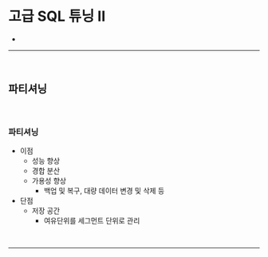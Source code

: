 # 고급 SQL 튜닝 II
> 
* 

<hr>
<br>

## 파티셔닝
#### 

<br>

### 파티셔닝
* 이점
  * 성능 향상
  * 경합 분산
  * 가용성 향상
    * 백업 및 복구, 대량 데이터 변경 및 삭제 등
* 단점
  * 저장 공간
    * 여유단위를 세그먼트 단위로 관리

<br>
<hr>
<br>

